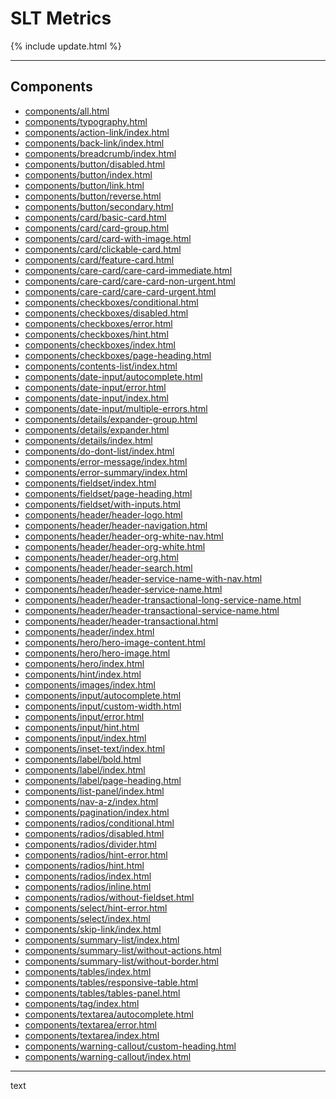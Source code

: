 <script src="https://cdn.plot.ly/plotly-latest.min.js"></script>

# SLT Metrics

{% include update.html %}

<hr class="nhsuk-u-margin-top-0 nhsuk-u-margin-bottom-6">

<h2>Components</h2>
<ul>
<li><a href=components/all.html>components/all.html</a></li>
<li><a href=components/typography.html>components/typography.html</a></li>
<li><a href=components/action-link/index.html>components/action-link/index.html</a></li>
<li><a href=components/back-link/index.html>components/back-link/index.html</a></li>
<li><a href=components/breadcrumb/index.html>components/breadcrumb/index.html</a></li>
<li><a href=components/button/disabled.html>components/button/disabled.html</a></li>
<li><a href=components/button/index.html>components/button/index.html</a></li>
<li><a href=components/button/link.html>components/button/link.html</a></li>
<li><a href=components/button/reverse.html>components/button/reverse.html</a></li>
<li><a href=components/button/secondary.html>components/button/secondary.html</a></li>
<li><a href=components/card/basic-card.html>components/card/basic-card.html</a></li>
<li><a href=components/card/card-group.html>components/card/card-group.html</a></li>
<li><a href=components/card/card-with-image.html>components/card/card-with-image.html</a></li>
<li><a href=components/card/clickable-card.html>components/card/clickable-card.html</a></li>
<li><a href=components/card/feature-card.html>components/card/feature-card.html</a></li>
<li><a href=components/care-card/care-card-immediate.html>components/care-card/care-card-immediate.html</a></li>
<li><a href=components/care-card/care-card-non-urgent.html>components/care-card/care-card-non-urgent.html</a></li>
<li><a href=components/care-card/care-card-urgent.html>components/care-card/care-card-urgent.html</a></li>
<li><a href=components/checkboxes/conditional.html>components/checkboxes/conditional.html</a></li>
<li><a href=components/checkboxes/disabled.html>components/checkboxes/disabled.html</a></li>
<li><a href=components/checkboxes/error.html>components/checkboxes/error.html</a></li>
<li><a href=components/checkboxes/hint.html>components/checkboxes/hint.html</a></li>
<li><a href=components/checkboxes/index.html>components/checkboxes/index.html</a></li>
<li><a href=components/checkboxes/page-heading.html>components/checkboxes/page-heading.html</a></li>
<li><a href=components/contents-list/index.html>components/contents-list/index.html</a></li>
<li><a href=components/date-input/autocomplete.html>components/date-input/autocomplete.html</a></li>
<li><a href=components/date-input/error.html>components/date-input/error.html</a></li>
<li><a href=components/date-input/index.html>components/date-input/index.html</a></li>
<li><a href=components/date-input/multiple-errors.html>components/date-input/multiple-errors.html</a></li>
<li><a href=components/details/expander-group.html>components/details/expander-group.html</a></li>
<li><a href=components/details/expander.html>components/details/expander.html</a></li>
<li><a href=components/details/index.html>components/details/index.html</a></li>
<li><a href=components/do-dont-list/index.html>components/do-dont-list/index.html</a></li>
<li><a href=components/error-message/index.html>components/error-message/index.html</a></li>
<li><a href=components/error-summary/index.html>components/error-summary/index.html</a></li>
<li><a href=components/fieldset/index.html>components/fieldset/index.html</a></li>
<li><a href=components/fieldset/page-heading.html>components/fieldset/page-heading.html</a></li>
<li><a href=components/fieldset/with-inputs.html>components/fieldset/with-inputs.html</a></li>
<li><a href=components/header/header-logo.html>components/header/header-logo.html</a></li>
<li><a href=components/header/header-navigation.html>components/header/header-navigation.html</a></li>
<li><a href=components/header/header-org-white-nav.html>components/header/header-org-white-nav.html</a></li>
<li><a href=components/header/header-org-white.html>components/header/header-org-white.html</a></li>
<li><a href=components/header/header-org.html>components/header/header-org.html</a></li>
<li><a href=components/header/header-search.html>components/header/header-search.html</a></li>
<li><a href=components/header/header-service-name-with-nav.html>components/header/header-service-name-with-nav.html</a></li>
<li><a href=components/header/header-service-name.html>components/header/header-service-name.html</a></li>
<li><a href=components/header/header-transactional-long-service-name.html>components/header/header-transactional-long-service-name.html</a></li>
<li><a href=components/header/header-transactional-service-name.html>components/header/header-transactional-service-name.html</a></li>
<li><a href=components/header/header-transactional.html>components/header/header-transactional.html</a></li>
<li><a href=components/header/index.html>components/header/index.html</a></li>
<li><a href=components/hero/hero-image-content.html>components/hero/hero-image-content.html</a></li>
<li><a href=components/hero/hero-image.html>components/hero/hero-image.html</a></li>
<li><a href=components/hero/index.html>components/hero/index.html</a></li>
<li><a href=components/hint/index.html>components/hint/index.html</a></li>
<li><a href=components/images/index.html>components/images/index.html</a></li>
<li><a href=components/input/autocomplete.html>components/input/autocomplete.html</a></li>
<li><a href=components/input/custom-width.html>components/input/custom-width.html</a></li>
<li><a href=components/input/error.html>components/input/error.html</a></li>
<li><a href=components/input/hint.html>components/input/hint.html</a></li>
<li><a href=components/input/index.html>components/input/index.html</a></li>
<li><a href=components/inset-text/index.html>components/inset-text/index.html</a></li>
<li><a href=components/label/bold.html>components/label/bold.html</a></li>
<li><a href=components/label/index.html>components/label/index.html</a></li>
<li><a href=components/label/page-heading.html>components/label/page-heading.html</a></li>
<li><a href=components/list-panel/index.html>components/list-panel/index.html</a></li>
<li><a href=components/nav-a-z/index.html>components/nav-a-z/index.html</a></li>
<li><a href=components/pagination/index.html>components/pagination/index.html</a></li>
<li><a href=components/radios/conditional.html>components/radios/conditional.html</a></li>
<li><a href=components/radios/disabled.html>components/radios/disabled.html</a></li>
<li><a href=components/radios/divider.html>components/radios/divider.html</a></li>
<li><a href=components/radios/hint-error.html>components/radios/hint-error.html</a></li>
<li><a href=components/radios/hint.html>components/radios/hint.html</a></li>
<li><a href=components/radios/index.html>components/radios/index.html</a></li>
<li><a href=components/radios/inline.html>components/radios/inline.html</a></li>
<li><a href=components/radios/without-fieldset.html>components/radios/without-fieldset.html</a></li>
<li><a href=components/select/hint-error.html>components/select/hint-error.html</a></li>
<li><a href=components/select/index.html>components/select/index.html</a></li>
<li><a href=components/skip-link/index.html>components/skip-link/index.html</a></li>
<li><a href=components/summary-list/index.html>components/summary-list/index.html</a></li>
<li><a href=components/summary-list/without-actions.html>components/summary-list/without-actions.html</a></li>
<li><a href=components/summary-list/without-border.html>components/summary-list/without-border.html</a></li>
<li><a href=components/tables/index.html>components/tables/index.html</a></li>
<li><a href=components/tables/responsive-table.html>components/tables/responsive-table.html</a></li>
<li><a href=components/tables/tables-panel.html>components/tables/tables-panel.html</a></li>
<li><a href=components/tag/index.html>components/tag/index.html</a></li>
<li><a href=components/textarea/autocomplete.html>components/textarea/autocomplete.html</a></li>
<li><a href=components/textarea/error.html>components/textarea/error.html</a></li>
<li><a href=components/textarea/index.html>components/textarea/index.html</a></li>
<li><a href=components/warning-callout/custom-heading.html>components/warning-callout/custom-heading.html</a></li>
<li><a href=components/warning-callout/index.html>components/warning-callout/index.html</a></li>
</ul>

<hr class="nhsuk-u-margin-top-0 nhsuk-u-margin-bottom-6">

<div class="nhsuk-u-reading-width">

  <p class="nhsuk-u-margin-bottom-0">text</p>

</div>
